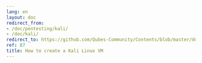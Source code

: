```yaml
---
lang: en
layout: doc
redirect_from:
- /doc/pentesting/kali/
- /doc/kali/
redirect_to: https://github.com/Qubes-Community/Contents/blob/master/docs/os/pentesting/kali.md
ref: 87
title: How to create a Kali Linux VM
---
```

